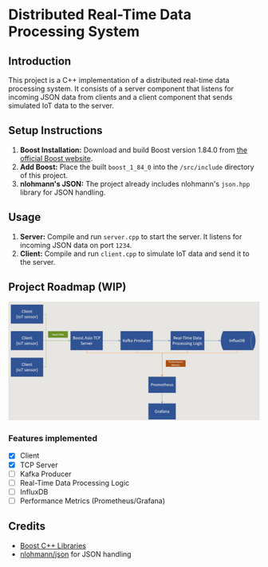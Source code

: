 # Distributed Real-Time Data Processing System

## Introduction
This project is a C++ implementation of a distributed real-time data processing system. It consists of a server component that listens for incoming JSON data from clients and a client component that sends simulated IoT data to the server.

## Setup Instructions
1. **Boost Installation:** Download and build Boost version 1.84.0 from [the official Boost website](https://www.boost.org/users/history/).
2. **Add Boost:** Place the built `boost_1_84_0` into the `/src/include` directory of this project.
3. **nlohmann's JSON:** The project already includes nlohmann's `json.hpp` library for JSON handling.

## Usage
1. **Server:** Compile and run `server.cpp` to start the server. It listens for incoming JSON data on port `1234`.
2. **Client:** Compile and run `client.cpp` to simulate IoT data and send it to the server.

## Project Roadmap (WIP)
![Alt Text](images/flowchart.jpg)

### Features implemented
- [x] Client
- [x] TCP Server
- [ ] Kafka Producer
- [ ] Real-Time Data Processing Logic
- [ ] InfluxDB
- [ ] Performance Metrics (Prometheus/Grafana)

## Credits
- [Boost C++ Libraries](https://www.boost.org/)
- [nlohmann/json](https://github.com/nlohmann/json) for JSON handling
